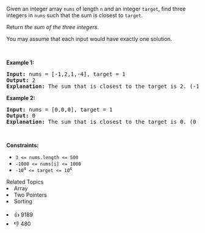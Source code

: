 <p>Given an integer array <code>nums</code> of length <code>n</code> and an integer <code>target</code>, find three integers in <code>nums</code> such that the sum is closest to <code>target</code>.</p>

<p>Return <em>the sum of the three integers</em>.</p>

<p>You may assume that each input would have exactly one solution.</p>

<p>&nbsp;</p> 
<p><strong class="example">Example 1:</strong></p>

<pre>
<strong>Input:</strong> nums = [-1,2,1,-4], target = 1
<strong>Output:</strong> 2
<strong>Explanation:</strong> The sum that is closest to the target is 2. (-1 + 2 + 1 = 2).
</pre>

<p><strong class="example">Example 2:</strong></p>

<pre>
<strong>Input:</strong> nums = [0,0,0], target = 1
<strong>Output:</strong> 0
<strong>Explanation:</strong> The sum that is closest to the target is 0. (0 + 0 + 0 = 0).
</pre>

<p>&nbsp;</p> 
<p><strong>Constraints:</strong></p>

<ul> 
 <li><code>3 &lt;= nums.length &lt;= 500</code></li> 
 <li><code>-1000 &lt;= nums[i] &lt;= 1000</code></li> 
 <li><code>-10<sup>4</sup> &lt;= target &lt;= 10<sup>4</sup></code></li> 
</ul>

<div><div>Related Topics</div><div><li>Array</li><li>Two Pointers</li><li>Sorting</li></div></div><br><div><li>👍 9189</li><li>👎 480</li></div>